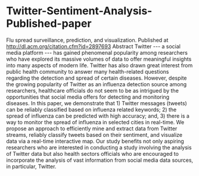 # Twitter-Sentiment-Analysis-Published-paper
Flu spread surveillance, prediction, and visualization.
Published at http://dl.acm.org/citation.cfm?id=2897693 
Abstract
Twitter --- a social media platform --- has gained phenomenal popularity among researchers who have explored its massive volumes of data to offer meaningful insights into many aspects of modern life. Twitter has also drawn great interest from public health community to answer many health-related questions regarding the detection and spread of certain diseases. However, despite the growing popularity of Twitter as an influenza detection source among researchers, healthcare officials do not seem to be as intrigued by the opportunities that social media offers for detecting and monitoring diseases. In this paper, we demonstrate that 1) Twitter messages (tweets) can be reliably classified based on influenza related keywords; 2) the spread of influenza can be predicted with high accuracy; and, 3) there is a way to monitor the spread of influenza in selected cities in real-time. We propose an approach to efficiently mine and extract data from Twitter streams, reliably classify tweets based on their sentiment, and visualize data via a real-time interactive map. Our study benefits not only aspiring researchers who are interested in conducting a study involving the analysis of Twitter data but also health sectors officials who are encouraged to incorporate the analysis of vast information from social media data sources, in particular, Twitter.
